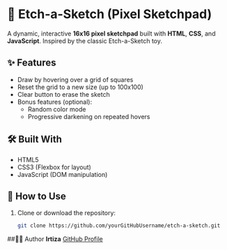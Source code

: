 # 🎨 Etch-a-Sketch (Pixel Sketchpad)

A dynamic, interactive **16x16 pixel sketchpad** built with **HTML**, **CSS**, and **JavaScript**. Inspired by the classic Etch-a-Sketch toy.

## ✨ Features

- Draw by hovering over a grid of squares
- Reset the grid to a new size (up to 100x100)
- Clear button to erase the sketch
- Bonus features (optional):
  - Random color mode
  - Progressive darkening on repeated hovers

## 🛠️ Built With

- HTML5
- CSS3 (Flexbox for layout)
- JavaScript (DOM manipulation)

## 🔧 How to Use

1. Clone or download the repository:
   ```bash
   git clone https://github.com/yourGitHubUsername/etch-a-sketch.git

##🙋‍♀️ Author
**Irtiza**
[GitHub Profile](https://github.com/irtizaa647)
